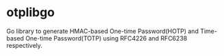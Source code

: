 # otplibgo
Go library to generate HMAC-based One-time Password(HOTP) and Time-based One-time Password(TOTP) using RFC4226 and RFC6238 respectively.
